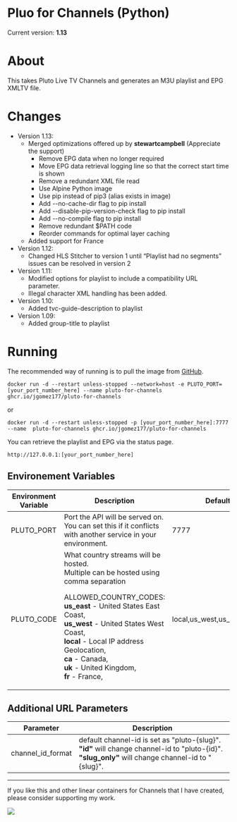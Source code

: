 # Pluo for Channels (Python)

Current version: **1.13**

# About
This takes Pluto Live TV Channels and generates an M3U playlist and EPG XMLTV file.

# Changes
 - Version 1.13:
    - Merged optimizations offered up by **stewartcampbell** (Appreciate the support)
        - Remove EPG data when no longer required
        - Move EPG data retrieval logging line so that the correct start time is shown 
        - Remove a redundant XML file read
        - Use Alpine Python image
        - Use pip instead of pip3 (alias exists in image)
        - Add --no-cache-dir flag to pip install
        - Add --disable-pip-version-check flag to pip install
        - Add --no-compile flag to pip install
        - Remove redundant $PATH code
        - Reorder commands for optimal layer caching
    - Added support for France
 - Version 1.12:
    - Changed HLS Stitcher to version 1 until “Playlist had no segments” issues can be resolved in version 2
 - Version 1.11: 
    - Modified options for playlist to include a compatibility URL parameter.
    - Illegal character XML handling has been added.
 - Version 1.10: 
    - Added tvc-guide-description to playlist
 - Version 1.09: 
    - Added group-title to playlist

# Running
The recommended way of running is to pull the image from [GitHub](https://github.com/jgomez177/pluto-for-channels/pkgs/container/pluto-for-channels).

    docker run -d --restart unless-stopped --network=host -e PLUTO_PORT=[your_port_number_here] --name pluto-for-channels ghcr.io/jgomez177/pluto-for-channels
or

    docker run -d --restart unless-stopped -p [your_port_number_here]:7777 --name  pluto-for-channels ghcr.io/jgomez177/pluto-for-channels

You can retrieve the playlist and EPG via the status page.

    http://127.0.0.1:[your_port_number_here]

## Environement Variables
| Environment Variable | Description | Default |
|---|---|---|
| PLUTO_PORT | Port the API will be served on. You can set this if it conflicts with another service in your environment. | 7777 |
| PLUTO_CODE | What country streams will be hosted. <br>Multiple can be hosted using comma separation<p><p>ALLOWED_COUNTRY_CODES:<br>**us_east** - United States East Coast,<br>**us_west** - United States West Coast,<br>**local** - Local IP address Geolocation,<br>**ca** - Canada,<br>**uk** - United Kingdom, <br>**fr** - France, | local,us_west,us_east,ca,uk |

## Additional URL Parameters
| Parameter | Description |
|---|---|
| channel_id_format | default channel-id is set as \"pluto-{slug}\".<br>**"id"** will change channel-id to \"pluto-{id}\".<br>**"slug_only"** will change channel-id to \"{slug}". |


***

If you like this and other linear containers for Channels that I have created, please consider supporting my work.

[![](https://pics.paypal.com/00/s/MDY0MzZhODAtNGI0MC00ZmU5LWI3ODYtZTY5YTcxOTNlMjRm/file.PNG)](https://www.paypal.com/donate/?hosted_button_id=BBUTPEU8DUZ6J)
